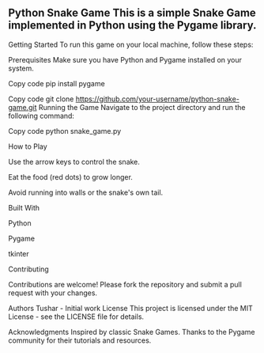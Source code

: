 Python Snake Game
This is a simple Snake Game implemented in Python using the Pygame library.
-----------------------------------------------------------------------------------------------------------------------------------

Getting Started
To run this game on your local machine, follow these steps:

Prerequisites
Make sure you have Python and Pygame installed on your system.


Copy code
pip install pygame


Copy code
git clone https://github.com/your-username/python-snake-game.git
Running the Game
Navigate to the project directory and run the following command:


Copy code
python snake_game.py


How to Play


Use the arrow keys to control the snake.


Eat the food (red dots) to grow longer.


Avoid running into walls or the snake's own tail.


Built With


Python


Pygame

tkinter


Contributing


Contributions are welcome! Please fork the repository and submit a pull request with your changes.

Authors
Tushar - Initial work
License
This project is licensed under the MIT License - see the LICENSE file for details.

Acknowledgments
Inspired by classic Snake Games.
Thanks to the Pygame community for their tutorials and resources.

